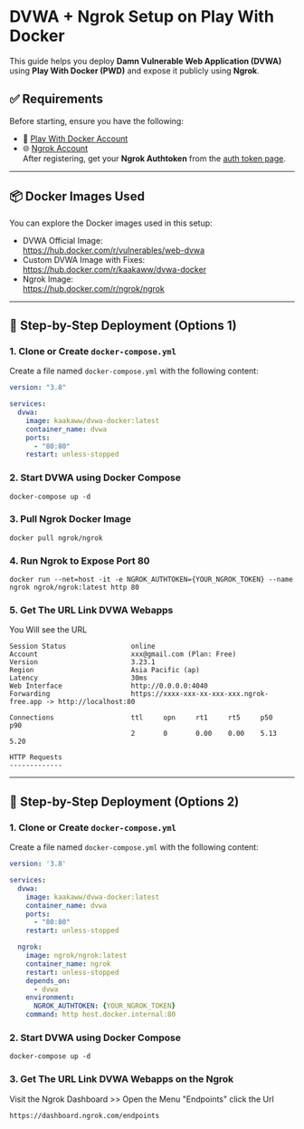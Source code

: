 # DVWA + Ngrok Setup on Play With Docker

This guide helps you deploy **Damn Vulnerable Web Application (DVWA)** using **Play With Docker (PWD)** and expose it publicly using **Ngrok**.

## ✅ Requirements

Before starting, ensure you have the following:

- 🐳 [Play With Docker Account](https://labs.play-with-docker.com/)
- 🌐 [Ngrok Account](https://dashboard.ngrok.com/endpoints)  
  After registering, get your **Ngrok Authtoken** from the [auth token page](https://dashboard.ngrok.com/get-started/setup).

---

## 📦 Docker Images Used

You can explore the Docker images used in this setup:

- DVWA Official Image:  
  https://hub.docker.com/r/vulnerables/web-dvwa
- Custom DVWA Image with Fixes:  
  https://hub.docker.com/r/kaakaww/dvwa-docker
- Ngrok Image:  
  https://hub.docker.com/r/ngrok/ngrok

---

## 🚀 Step-by-Step Deployment (Options 1)

### 1. Clone or Create `docker-compose.yml`

Create a file named `docker-compose.yml` with the following content:

```yaml
version: "3.8"

services:
  dvwa:
    image: kaakaww/dvwa-docker:latest
    container_name: dvwa
    ports:
      - "80:80"
    restart: unless-stopped
```
### 2. Start DVWA using Docker Compose
```
docker-compose up -d
```
### 3. Pull Ngrok Docker Image
```
docker pull ngrok/ngrok
```
### 4. Run Ngrok to Expose Port 80
```
docker run --net=host -it -e NGROK_AUTHTOKEN={YOUR_NGROK_TOKEN} --name ngrok ngrok/ngrok:latest http 80
```
### 5. Get The URL Link DVWA Webapps
You Will see the URL
```
Session Status                online                                                                  
Account                       xxx@gmail.com (Plan: Free)                                        
Version                       3.23.1                                                                  
Region                        Asia Pacific (ap)                                                       
Latency                       30ms                                                                    
Web Interface                 http://0.0.0.0:4040                                                     
Forwarding                    https://xxxx-xxx-xx-xxx-xxx.ngrok-free.app -> http://localhost:80       
                                                                                                      
Connections                   ttl     opn     rt1     rt5     p50     p90                             
                              2       0       0.00    0.00    5.13    5.20                            
                                                                                                      
HTTP Requests                                                                                         
-------------
```
---

## 🚀 Step-by-Step Deployment (Options 2)

### 1. Clone or Create `docker-compose.yml`

Create a file named `docker-compose.yml` with the following content:

```yaml
version: '3.8'

services:
  dvwa:
    image: kaakaww/dvwa-docker:latest
    container_name: dvwa
    ports:
      - "80:80"
    restart: unless-stopped

  ngrok:
    image: ngrok/ngrok:latest
    container_name: ngrok
    restart: unless-stopped
    depends_on:
      - dvwa
    environment:
      NGROK_AUTHTOKEN: {YOUR_NGROK_TOKEN}
    command: http host.docker.internal:80

```
### 2. Start DVWA using Docker Compose
```
docker-compose up -d
```
### 3. Get The URL Link DVWA Webapps on the Ngrok
Visit the Ngrok Dashboard >> Open the Menu "Endpoints" click the Url
```
https://dashboard.ngrok.com/endpoints
```
